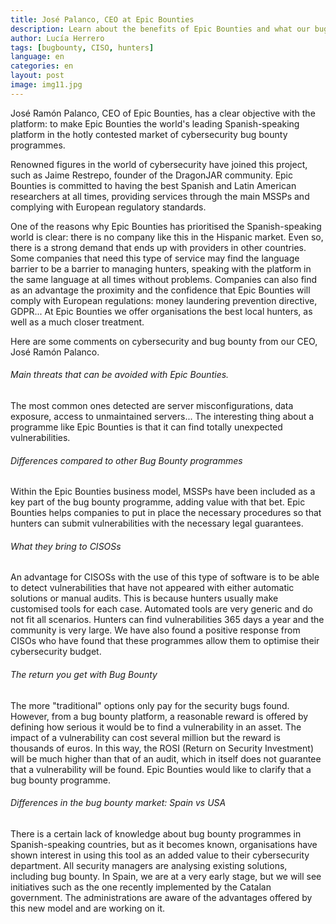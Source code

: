```yaml
---
title: José Palanco, CEO at Epic Bounties
description: Learn about the benefits of Epic Bounties and what our bug bounty programme is all about.
author: Lucía Herrero
tags: [bugbounty, CISO, hunters]
language: en
categories: en
layout: post
image: img11.jpg
---
```


José Ramón Palanco, CEO of Epic Bounties, has a clear objective with the platform: to make Epic Bounties the world's leading Spanish-speaking platform in the hotly contested market of cybersecurity bug bounty programmes. 

Renowned figures in the world of cybersecurity have joined this project, such as Jaime Restrepo, founder of the DragonJAR community. Epic Bounties is committed to having the best Spanish and Latin American researchers at all times, providing services through the main MSSPs and complying with European regulatory standards. 

One of the reasons why Epic Bounties has prioritised the Spanish-speaking world is clear: there is no company like this in the Hispanic market. Even so, there is a strong demand that ends up with providers in other countries. Some companies that need this type of service may find the language barrier to be a barrier to managing hunters, speaking with the platform in the same language at all times without problems. Companies can also find as an advantage the proximity and the confidence that Epic Bounties will comply with European regulations: money laundering prevention directive, GDPR... At Epic Bounties we offer organisations the best local hunters, as well as a much closer treatment. 

Here are some comments on cybersecurity and bug bounty from our CEO, José Ramón Palanco. 

###### Main threats that can be avoided with Epic Bounties. 

The most common ones detected are server misconfigurations, data exposure, access to unmaintained servers... The interesting thing about a programme like Epic Bounties is that it can find totally unexpected vulnerabilities. 

###### Differences compared to other Bug Bounty programmes 

Within the Epic Bounties business model, MSSPs have been included as a key part of the bug bounty programme, adding value with that bet. Epic Bounties helps companies to put in place the necessary procedures so that hunters can submit vulnerabilities with the necessary legal guarantees. 

###### What they bring to CISOSs 

An advantage for CISOSs with the use of this type of software is to be able to detect vulnerabilities that have not appeared with either automatic solutions or manual audits. This is because hunters usually make customised tools for each case. Automated tools are very generic and do not fit all scenarios. Hunters can find vulnerabilities 365 days a year and the community is very large. We have also found a positive response from CISOs who have found that these programmes allow them to optimise their cybersecurity budget. 

###### The return you get with Bug Bounty 

The more "traditional" options only pay for the security bugs found. However, from a bug bounty platform, a reasonable reward is offered by defining how serious it would be to find a vulnerability in an asset. The impact of a vulnerability can cost several million but the reward is thousands of euros. In this way, the ROSI (Return on Security Investment) will be much higher than that of an audit, which in itself does not guarantee that a vulnerability will be found.  Epic Bounties would like to clarify that a bug bounty programme. 

###### Differences in the bug bounty market: Spain vs USA 

There is a certain lack of knowledge about bug bounty programmes in Spanish-speaking countries, but as it becomes known, organisations have shown interest in using this tool as an added value to their cybersecurity department. All security managers are analysing existing solutions, including bug bounty. In Spain, we are at a very early stage, but we will see initiatives such as the one recently implemented by the Catalan government. The administrations are aware of the advantages offered by this new model and are working on it. 
